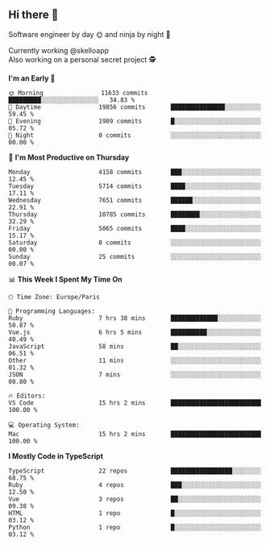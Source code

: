 ## Hi there 👋

Software engineer by day 🌞 and ninja by night 🌝

Currently working @skelloapp <br>
Also working on a personal secret project 🕵️

<!--START_SECTION:waka-->
**I'm an Early 🐤** 

```text
🌞 Morning                11633 commits       █████████░░░░░░░░░░░░░░░░   34.83 % 
🌆 Daytime                19856 commits       ███████████████░░░░░░░░░░   59.45 % 
🌃 Evening                1909 commits        █░░░░░░░░░░░░░░░░░░░░░░░░   05.72 % 
🌙 Night                  0 commits           ░░░░░░░░░░░░░░░░░░░░░░░░░   00.00 % 
```
📅 **I'm Most Productive on Thursday** 

```text
Monday                   4158 commits        ███░░░░░░░░░░░░░░░░░░░░░░   12.45 % 
Tuesday                  5714 commits        ████░░░░░░░░░░░░░░░░░░░░░   17.11 % 
Wednesday                7651 commits        ██████░░░░░░░░░░░░░░░░░░░   22.91 % 
Thursday                 10785 commits       ████████░░░░░░░░░░░░░░░░░   32.29 % 
Friday                   5065 commits        ████░░░░░░░░░░░░░░░░░░░░░   15.17 % 
Saturday                 0 commits           ░░░░░░░░░░░░░░░░░░░░░░░░░   00.00 % 
Sunday                   25 commits          ░░░░░░░░░░░░░░░░░░░░░░░░░   00.07 % 
```


📊 **This Week I Spent My Time On** 

```text
🕑︎ Time Zone: Europe/Paris

💬 Programming Languages: 
Ruby                     7 hrs 38 mins       █████████████░░░░░░░░░░░░   50.87 % 
Vue.js                   6 hrs 5 mins        ██████████░░░░░░░░░░░░░░░   40.49 % 
JavaScript               58 mins             ██░░░░░░░░░░░░░░░░░░░░░░░   06.51 % 
Other                    11 mins             ░░░░░░░░░░░░░░░░░░░░░░░░░   01.32 % 
JSON                     7 mins              ░░░░░░░░░░░░░░░░░░░░░░░░░   00.80 % 

🔥 Editors: 
VS Code                  15 hrs 2 mins       █████████████████████████   100.00 % 

💻 Operating System: 
Mac                      15 hrs 2 mins       █████████████████████████   100.00 % 
```

**I Mostly Code in TypeScript** 

```text
TypeScript               22 repos            █████████████████░░░░░░░░   68.75 % 
Ruby                     4 repos             ███░░░░░░░░░░░░░░░░░░░░░░   12.50 % 
Vue                      3 repos             ██░░░░░░░░░░░░░░░░░░░░░░░   09.38 % 
HTML                     1 repo              █░░░░░░░░░░░░░░░░░░░░░░░░   03.12 % 
Python                   1 repo              █░░░░░░░░░░░░░░░░░░░░░░░░   03.12 % 
```




<!--END_SECTION:waka-->

<!--
**antoinelncl/antoinelncl** is a ✨ _special_ ✨ repository because its `README.md` (this file) appears on your GitHub profile.

Here are some ideas to get you started:

- 🔭 I’m currently working on ...
- 🌱 I’m currently learning ...
- 👯 I’m looking to collaborate on ...
- 🤔 I’m looking for help with ...
- 💬 Ask me about ...
- 📫 How to reach me: ...
- 😄 Pronouns: ...
- ⚡ Fun fact: ...
-->

